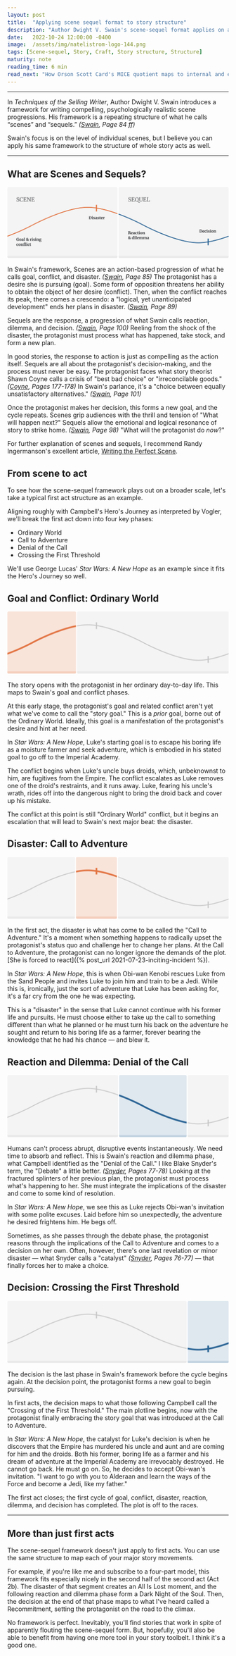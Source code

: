 ```yaml
---
layout: post
title:  "Applying scene sequel format to story structure"
description: "Author Dwight V. Swain's scene-sequel format applies on a broader level to entire act structures."
date:   2022-10-24 12:00:00 -0400
image:  /assets/img/natelistrom-logo-144.png
tags: [Scene-sequel, Story, Craft, Story structure, Structure]
maturity: note
reading_time: 6 min
read_next: "How Orson Scott Card's MICE quotient maps to internal and external genres of narrative drive"
---
```


---

In <em>Techniques of the Selling Writer</em>, Author Dwight V. Swain introduces a framework for writing compelling, psychologically realistic scene progressions. His framework is a repeating structure of what he calls &ldquo;scenes&rdquo; and &ldquo;sequels.&rdquo; <cite>(<a href="/bibliography#swain1981">Swain</a>, Page 84 ff)</cite>

Swain's focus is on the level of individual scenes, but I believe you can apply his same framework to the structure of whole story acts as well. 

---

## What are Scenes and Sequels?

![A diagram showing scene and sequel with goal, conflict, disaster, reaction, dilemma, and decision plotted on a sine wave](/assets/img/scene-sequel-act-1.png)

In Swain's framework, Scenes are an action-based progression of what he calls goal, conflict, and disaster. <cite>(<a href="/bibliography#swain1981">Swain</a>, Page 85)</cite> The protagonist has a desire she is pursuing (goal). Some form of opposition threatens her ability to obtain the object of her desire (conflict). Then, when the conflict reaches its peak, there comes a crescendo: a "logical, yet unanticipated development" ends her plans in disaster. <cite>(<a href="/bibliography#swain1981">Swain</a>, Page 89)</cite>

Sequels are the response, a progression of what Swain calls reaction, dilemma, and decision. <cite>(<a href="/bibliography#swain1981">Swain</a>, Page 100)</cite> Reeling from the shock of the disaster, the protagonist must process what has happened, take stock, and form a new plan. 

In good stories, the response to action is just as compelling as the action itself. Sequels are all about the protagonist's decision-making, and the process must never be easy. The protagonist faces what story theorist Shawn Coyne calls a crisis of "best bad choice" or "irreconcilable goods." <cite>(<a href="/bibliography#coyne2015">Coyne</a>, Pages 177-178)</cite> In Swain's parlance, it's a "choice between equally unsatisfactory alternatives." <cite>(<a href="/bibliography#swain1981">Swain</a>, Page 101)</cite>

Once the protagonist makes her decision, this forms a new goal, and the cycle repeats.
Scenes grip audiences with the thrill and tension of "What will happen next?" Sequels allow the emotional and logical resonance of story to strike home. <cite>(<a href="/bibliography#swain1981">Swain</a>, Page 98)</cite> "What will the protagonist do _now_?"

<aside>For further explanation of scenes and sequels, I recommend Randy Ingermanson's excellent article, <a href="https://www.advancedfictionwriting.com/articles/writing-the-perfect-scene/">Writing the Perfect Scene</a>.</aside>

## From scene to act

To see how the scene-sequel framework plays out on a broader scale, let's take a typical first act structure as an example. 

Aligning roughly with Campbell's Hero's Journey as interpreted by Vogler, we'll break the first act down into four key phases: 

- Ordinary World
- Call to Adventure
- Denial of the Call
- Crossing the First Threshold

We'll use George Lucas' _Star Wars: A New Hope_ as an example since it fits the Hero's Journey so well.

## Goal and Conflict: Ordinary World

![The scene-sequel diagram with the first part, goal and conflict, highlighted](/assets/img/scene-sequel-act-2.png)

The story opens with the protagonist in her ordinary day-to-day life. This maps to Swain's goal and conflict phases.

At this early stage, the protagonist's goal and related conflict aren't yet what we've come to call the "story goal." This is a _prior_ goal, borne out of the Ordinary World. Ideally, this goal is a manifestation of the protagonist's desire and hint at her need.

In _Star Wars: A New Hope_, Luke's starting goal is to escape his boring life as a moisture farmer and seek adventure, which is embodied in his stated goal to go off to the Imperial Academy.

The conflict begins when Luke's uncle buys droids, which, unbeknownst to him, are fugitives from the Empire. The conflict escalates as Luke removes one of the droid's restraints, and it runs away. Luke, fearing his uncle's wrath, rides off into the dangerous night to bring the droid back and cover up his mistake.

The conflict at this point is still "Ordinary World" conflict, but it begins an escalation that will lead to Swain's next major beat: the disaster.

## Disaster: Call to Adventure

![The scene-sequel diagram with the second part, disaster, highlighted](/assets/img/scene-sequel-act-3.png)

In the first act, the disaster is what has come to be called the "Call to Adventure." It's a moment when something happens to radically upset the protagonist's status quo and challenge her to change her plans. At the Call to Adventure, the protagonist can no longer ignore the demands of the plot. [She is forced to react]({% post_url 2021-07-23-inciting-incident %}).

In _Star Wars: A New Hope_, this is when Obi-wan Kenobi rescues Luke from the Sand People and invites Luke to join him and train to be a Jedi. While this is, ironically, just the sort of adventure that Luke has been asking for, it's a far cry from the one he was expecting.

This is a "disaster" in the sense that Luke cannot continue with his former life and pursuits. He must choose either to take up the call to something different than what he planned or he must turn his back on the adventure he sought and return to his boring life as a farmer, forever bearing the knowledge that he had his chance &mdash; and blew it.

## Reaction and Dilemma: Denial of the Call

![The scene-sequel diagram with the third part, reaction and dilemma, highlighted](/assets/img/scene-sequel-act-4.png)

Humans can't process abrupt, disruptive events instantaneously. We need time to absorb and reflect. This is Swain's reaction and dilemma phase, what Campbell identified as the "Denial of the Call." I like Blake Snyder's term, the "Debate" a little better. <cite>(<a href="/bibliography#snyder2005">Snyder</a>, Pages 77-78)</cite> Looking at the fractured splinters of her previous plan, the protagonist must process what's happening to her. She must integrate the implications of the disaster and come to some kind of resolution.

In _Star Wars: A New Hope_, we see this as Luke rejects Obi-wan's invitation with some polite excuses. Laid before him so unexpectedly, the adventure he desired frightens him. He begs off.

Sometimes, as she passes through the debate phase, the protagonist reasons through the implications of the Call to Adventure and comes to a decision on her own. Often, however, there's one last revelation or minor disaster &mdash; what Snyder calls a "catalyst" <cite>(<a href="/bibliography#snyder2005">Snyder</a>, Pages 76-77)</cite> &mdash; that finally forces her to make a choice.

## Decision: Crossing the First Threshold

![The scene-sequel diagram with the last part, decision, highlighted](/assets/img/scene-sequel-act-5.png)

The decision is the last phase in Swain's framework before the cycle begins again. At the decision point, the protagonist forms a new goal to begin pursuing.

In first acts, the decision maps to what those following Campbell call the "Crossing of the First Threshold." The main plotline begins, now with the protagonist finally embracing the story goal that was introduced at the Call to Adventure.

In _Star Wars: A New Hope_, the catalyst for Luke's decision is when he discovers that the Empire has murdered his uncle and aunt and are coming for him and the droids. Both his former, boring life as a farmer and his dream of adventure at the Imperial Academy are irrevocably destroyed. He cannot go back. He must go on. So, he decides to accept Obi-wan's invitation. "I want to go with you to Alderaan and learn the ways of the Force and become a Jedi, like my father."

The first act closes; the first cycle of goal, conflict, disaster, reaction, dilemma, and decision has completed. The plot is off to the races.

---

## More than just first acts

The scene-sequel framework doesn't just apply to first acts. You can use the same structure to map each of your major story movements.

For example, if you're like me and subscribe to a four-part model, this framework fits especially nicely in the second half of the second act (Act 2b). The disaster of that segment creates an All Is Lost moment, and the following reaction and dilemma phase form a Dark Night of the Soul. Then, the decision at the end of that phase maps to what I've heard called a Recommitment, setting the protagonist on the road to the climax.

No framework is perfect. Inevitably, you'll find stories that work in spite of apparently flouting the scene-sequel form. But, hopefully, you'll also be able to benefit from having one more tool in your story toolbelt. I think it's a good one.
